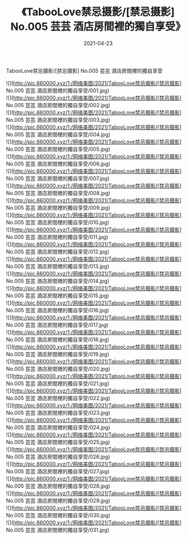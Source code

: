 ﻿---
layout: post
title:  《TabooLove禁忌摄影/[禁忌摄影] No.005 芸芸 酒店房間裡的獨自享受》
date:   2021-04-23
img: http://pic.660000.xyz/1:/网络美图/2021/TabooLove禁忌摄影/[禁忌摄影] No.005 芸芸 酒店房間裡的獨自享受/000.jpg
categories: [美女, 清纯, 唯美]
---

TabooLove禁忌摄影/[禁忌摄影] No.005 芸芸 酒店房間裡的獨自享受

 ![](http://pic.660000.xyz/1:/网络美图/2021/TabooLove禁忌摄影/[禁忌摄影] No.005 芸芸 酒店房間裡的獨自享受/001.jpg) <br>![](http://pic.660000.xyz/1:/网络美图/2021/TabooLove禁忌摄影/[禁忌摄影] No.005 芸芸 酒店房間裡的獨自享受/002.jpg) <br>![](http://pic.660000.xyz/1:/网络美图/2021/TabooLove禁忌摄影/[禁忌摄影] No.005 芸芸 酒店房間裡的獨自享受/003.jpg) <br>![](http://pic.660000.xyz/1:/网络美图/2021/TabooLove禁忌摄影/[禁忌摄影] No.005 芸芸 酒店房間裡的獨自享受/004.jpg) <br>![](http://pic.660000.xyz/1:/网络美图/2021/TabooLove禁忌摄影/[禁忌摄影] No.005 芸芸 酒店房間裡的獨自享受/005.jpg) <br>![](http://pic.660000.xyz/1:/网络美图/2021/TabooLove禁忌摄影/[禁忌摄影] No.005 芸芸 酒店房間裡的獨自享受/006.jpg) <br>![](http://pic.660000.xyz/1:/网络美图/2021/TabooLove禁忌摄影/[禁忌摄影] No.005 芸芸 酒店房間裡的獨自享受/007.jpg) <br>![](http://pic.660000.xyz/1:/网络美图/2021/TabooLove禁忌摄影/[禁忌摄影] No.005 芸芸 酒店房間裡的獨自享受/008.jpg) <br>![](http://pic.660000.xyz/1:/网络美图/2021/TabooLove禁忌摄影/[禁忌摄影] No.005 芸芸 酒店房間裡的獨自享受/009.jpg) <br>![](http://pic.660000.xyz/1:/网络美图/2021/TabooLove禁忌摄影/[禁忌摄影] No.005 芸芸 酒店房間裡的獨自享受/010.jpg) <br>![](http://pic.660000.xyz/1:/网络美图/2021/TabooLove禁忌摄影/[禁忌摄影] No.005 芸芸 酒店房間裡的獨自享受/011.jpg) <br>![](http://pic.660000.xyz/1:/网络美图/2021/TabooLove禁忌摄影/[禁忌摄影] No.005 芸芸 酒店房間裡的獨自享受/012.jpg) <br>![](http://pic.660000.xyz/1:/网络美图/2021/TabooLove禁忌摄影/[禁忌摄影] No.005 芸芸 酒店房間裡的獨自享受/013.jpg) <br>![](http://pic.660000.xyz/1:/网络美图/2021/TabooLove禁忌摄影/[禁忌摄影] No.005 芸芸 酒店房間裡的獨自享受/014.jpg) <br>![](http://pic.660000.xyz/1:/网络美图/2021/TabooLove禁忌摄影/[禁忌摄影] No.005 芸芸 酒店房間裡的獨自享受/015.jpg) <br>![](http://pic.660000.xyz/1:/网络美图/2021/TabooLove禁忌摄影/[禁忌摄影] No.005 芸芸 酒店房間裡的獨自享受/016.jpg) <br>![](http://pic.660000.xyz/1:/网络美图/2021/TabooLove禁忌摄影/[禁忌摄影] No.005 芸芸 酒店房間裡的獨自享受/017.jpg) <br>![](http://pic.660000.xyz/1:/网络美图/2021/TabooLove禁忌摄影/[禁忌摄影] No.005 芸芸 酒店房間裡的獨自享受/018.jpg) <br>![](http://pic.660000.xyz/1:/网络美图/2021/TabooLove禁忌摄影/[禁忌摄影] No.005 芸芸 酒店房間裡的獨自享受/019.jpg) <br>![](http://pic.660000.xyz/1:/网络美图/2021/TabooLove禁忌摄影/[禁忌摄影] No.005 芸芸 酒店房間裡的獨自享受/020.jpg) <br>![](http://pic.660000.xyz/1:/网络美图/2021/TabooLove禁忌摄影/[禁忌摄影] No.005 芸芸 酒店房間裡的獨自享受/021.jpg) <br>![](http://pic.660000.xyz/1:/网络美图/2021/TabooLove禁忌摄影/[禁忌摄影] No.005 芸芸 酒店房間裡的獨自享受/022.jpg) <br>![](http://pic.660000.xyz/1:/网络美图/2021/TabooLove禁忌摄影/[禁忌摄影] No.005 芸芸 酒店房間裡的獨自享受/023.jpg) <br>![](http://pic.660000.xyz/1:/网络美图/2021/TabooLove禁忌摄影/[禁忌摄影] No.005 芸芸 酒店房間裡的獨自享受/024.jpg) <br>![](http://pic.660000.xyz/1:/网络美图/2021/TabooLove禁忌摄影/[禁忌摄影] No.005 芸芸 酒店房間裡的獨自享受/025.jpg) <br>![](http://pic.660000.xyz/1:/网络美图/2021/TabooLove禁忌摄影/[禁忌摄影] No.005 芸芸 酒店房間裡的獨自享受/026.jpg) <br>![](http://pic.660000.xyz/1:/网络美图/2021/TabooLove禁忌摄影/[禁忌摄影] No.005 芸芸 酒店房間裡的獨自享受/027.jpg) <br>![](http://pic.660000.xyz/1:/网络美图/2021/TabooLove禁忌摄影/[禁忌摄影] No.005 芸芸 酒店房間裡的獨自享受/028.jpg) <br>![](http://pic.660000.xyz/1:/网络美图/2021/TabooLove禁忌摄影/[禁忌摄影] No.005 芸芸 酒店房間裡的獨自享受/029.jpg) <br>![](http://pic.660000.xyz/1:/网络美图/2021/TabooLove禁忌摄影/[禁忌摄影] No.005 芸芸 酒店房間裡的獨自享受/030.jpg) <br>![](http://pic.660000.xyz/1:/网络美图/2021/TabooLove禁忌摄影/[禁忌摄影] No.005 芸芸 酒店房間裡的獨自享受/031.jpg) <br>